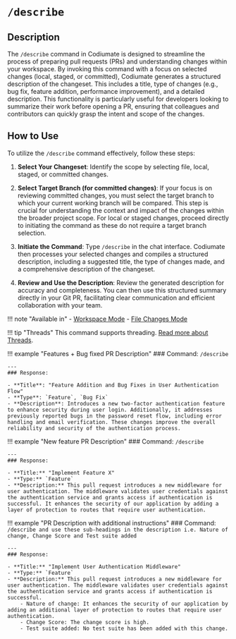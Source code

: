 # `/describe`

<h2>Description</h2>

The `/describe` command in Codiumate is designed to streamline the process of preparing pull requests (PRs) and understanding changes within your workspace. By invoking this command with a focus on selected changes (local, staged, or committed), Codiumate generates a structured description of the changeset. This includes a title, type of changes (e.g., bug fix, feature addition, performance improvement), and a detailed description. This functionality is particularly useful for developers looking to summarize their work before opening a PR, ensuring that colleagues and contributors can quickly grasp the intent and scope of the changes.

<h2>How to Use</h2>

To utilize the `/describe` command effectively, follow these steps:

1. **Select Your Changeset**: Identify the scope by selecting file, local, staged, or committed changes. 

2. **Select Target Branch (for committed changes)**: If your focus is on reviewing committed changes, you must select the target branch to which your current working branch will be compared. This step is crucial for understanding the context and impact of the changes within the broader project scope. For local or staged changes, proceed directly to initiating the command as these do not require a target branch selection.

3. **Initiate the Command**: Type `/describe` in the chat interface. Codiumate then processes your selected changes and compiles a structured description, including a suggested title, the type of changes made, and a comprehensive description of the changeset.

4. **Review and Use the Description**: Review the generated description for accuracy and completeness. You can then use this structured summary directly in your Git PR, facilitating clear communication and efficient collaboration with your team.

!!! note "Available in"
    - [Workspace Mode](../modes/workspace-mode.md)
    - [File Changes Mode](../modes/file-mode.md#file-changes)

!!! tip "Threads"
    This command supports threading. [Read more about Threads](../threads.md).


!!! example "Features + Bug fixed PR Description"
    ### Command: 
    `/describe`

    ---
    ### Response:
    
    - **Title**: "Feature Addition and Bug Fixes in User Authentication Flow"
    - **Type**: `Feature`, `Bug Fix`
    - **Description**: Introduces a new two-factor authentication feature to enhance security during user login. Additionally, it addresses previously reported bugs in the password reset flow, including error handling and email verification. These changes improve the overall reliability and security of the authentication process.
        

!!! example "New feature PR Description"
    ### Command: 
    `/describe`

    ---
    ### Response:
    
    - **Title:** "Implement Feature X"
    - **Type:** `Feature`
    - **Description:** This pull request introduces a new middleware for user authentication. The middleware validates user credentials against the authentication service and grants access if authentication is successful. It enhances the security of our application by adding a layer of protection to routes that require user authentication.

!!! example "PR Description with additional instructions"
    ### Command: 
    `/describe and use these sub-headings in the description i.e. Nature of change, Change Score and Test suite added`

    ---
    ### Response:

    - **Title:** "Implement User Authentication Middleware" 
    - **Type:** `Feature`
    - **Description:** This pull request introduces a new middleware for user authentication. The middleware validates user credentials against the authentication service and grants access if authentication is successful.
        - Nature of change: It enhances the security of our application by adding an additional layer of protection to routes that require user authentication.
        - Change Score: The change score is high.
        - Test suite added: No test suite has been added with this change.
